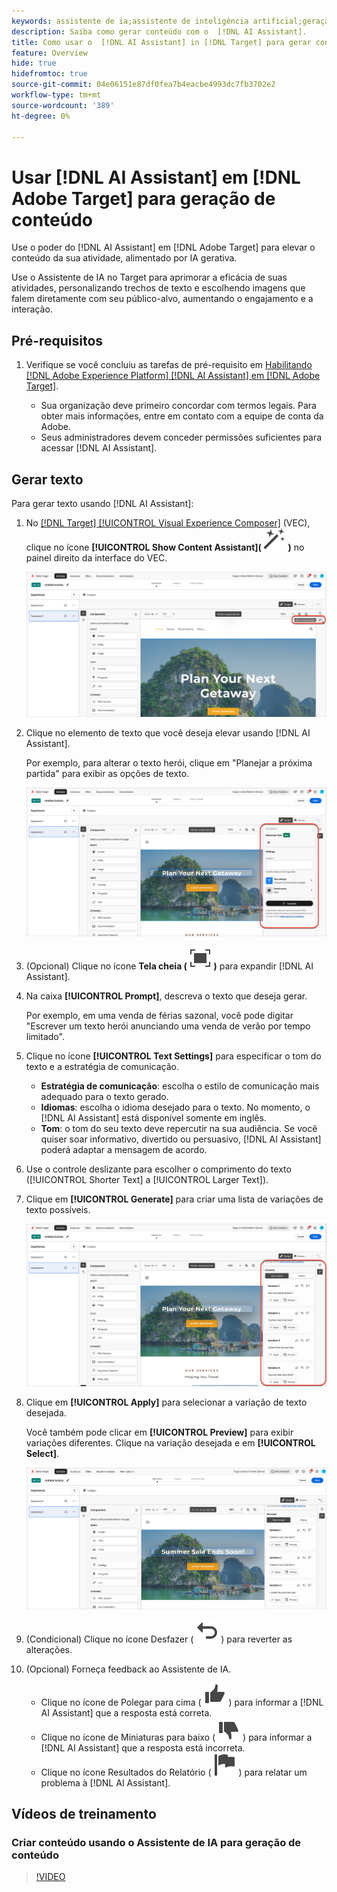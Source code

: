 ```yaml
---
keywords: assistente de ia;assistente de inteligência artificial;geração de conteúdo;acelerador de conteúdo
description: Saiba como gerar conteúdo com o  [!DNL AI Assistant].
title: Como usar o  [!DNL AI Assistant] in [!DNL Target] para gerar conteúdo?
feature: Overview
hide: true
hidefromtoc: true
source-git-commit: 04e06151e87df0fea7b4eacbe4993dc7fb3702e2
workflow-type: tm+mt
source-wordcount: '389'
ht-degree: 0%

---
```


# Usar [!DNL AI Assistant] em [!DNL Adobe Target] para geração de conteúdo

Use o poder do [!DNL AI Assistant] em [!DNL Adobe Target] para elevar o conteúdo da sua atividade, alimentado por IA gerativa.

Use o Assistente de IA no Target para aprimorar a eficácia de suas atividades, personalizando trechos de texto e escolhendo imagens que falem diretamente com seu público-alvo, aumentando o engajamento e a interação.

## Pré-requisitos

1. Verifique se você concluiu as tarefas de pré-requisito em [Habilitando [!DNL Adobe Experience Platform] [!DNL AI Assistant] em [!DNL Adobe Target]](/help/main/c-intro/enabling-ai-assistant.md).

   * Sua organização deve primeiro concordar com termos legais. Para obter mais informações, entre em contato com a equipe de conta da Adobe.
   * Seus administradores devem conceder permissões suficientes para acessar [!DNL AI Assistant].

## Gerar texto

Para gerar texto usando [!DNL AI Assistant]:

1. No [[!DNL Target] [!UICONTROL Visual Experience Composer]](/help/main/c-experiences/c-visual-experience-composer/viztarget-options.md) (VEC), clique no ícone **[!UICONTROL Show Content Assistant]( ![Mostrar ícone do Assistente de Conteúdo](/help/main/assets/icons/MagicWand.svg) )** no painel direito da interface do VEC.

   ![Ícone Mostrar Assistente de Conteúdo](/help/main/c-intro/assets/ai-assistant-conntet-generation-icon.png)

1. Clique no elemento de texto que você deseja elevar usando [!DNL AI Assistant].

   Por exemplo, para alterar o texto herói, clique em &quot;Planejar a próxima partida&quot; para exibir as opções de texto.

   ![Painel Configurações de Texto](/help/main/c-intro/assets/ai-text-settings.png)

1. (Opcional) Clique no ícone **Tela cheia ( ![Tela cheia](/help/main/assets/icons/FullScreen.svg) )** para expandir [!DNL AI Assistant].

1. Na caixa **[!UICONTROL Prompt]**, descreva o texto que deseja gerar.

   Por exemplo, em uma venda de férias sazonal, você pode digitar &quot;Escrever um texto herói anunciando uma venda de verão por tempo limitado&quot;.

1. Clique no ícone **[!UICONTROL Text Settings]** para especificar o tom do texto e a estratégia de comunicação.

   * **Estratégia de comunicação**: escolha o estilo de comunicação mais adequado para o texto gerado.
   * **Idiomas**: escolha o idioma desejado para o texto. No momento, o [!DNL AI Assistant] está disponível somente em inglês.
   * **Tom**: o tom do seu texto deve repercutir na sua audiência. Se você quiser soar informativo, divertido ou persuasivo, [!DNL AI Assistant] poderá adaptar a mensagem de acordo.

1. Use o controle deslizante para escolher o comprimento do texto ([!UICONTROL Shorter Text] a [!UICONTROL Larger Text]).

1. Clique em **[!UICONTROL Generate]** para criar uma lista de variações de texto possíveis.

   ![Variações de texto do Assistente de IA](/help/main/c-intro/assets/ai-variations-text.png)

1. Clique em **[!UICONTROL Apply]** para selecionar a variação de texto desejada.

   Você também pode clicar em **[!UICONTROL Preview]** para exibir variações diferentes. Clique na variação desejada e em **[!UICONTROL Select]**.

   ![Assistente de IA com texto gerado](/help/main/c-intro/assets/ai-text-done.png)

1. (Condicional) Clique no ícone Desfazer ( ![Ícone Desfazer](/help/main/assets/icons/Undo.svg) ) para reverter as alterações.

1. (Opcional) Forneça feedback ao Assistente de IA.

   * Clique no ícone de Polegar para cima ( ![ícone de Polegar para cima](/help/main/assets/icons/ThumbUp.svg) ) para informar a [!DNL AI Assistant] que a resposta está correta.
   * Clique no ícone de Miniaturas para baixo ( ![ícone de Miniaturas para baixo](/help/main/assets/icons/ThumbDown.svg) ) para informar a [!DNL AI Assistant] que a resposta está incorreta.
   * Clique no ícone Resultados do Relatório ( ![Ícone de resultados do relatório](/help/main/assets/icons/Flag.svg) ) para relatar um problema à [!DNL AI Assistant].

## Vídeos de treinamento

### Criar conteúdo usando o Assistente de IA para geração de conteúdo

>[!VIDEO](https://video.tv.adobe.com/v/3434635/?learn=on">https://video.tv.adobe.com/v/3434635/?learn=on)








